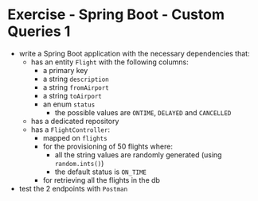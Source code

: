 # Exercise - Spring Boot - Custom Queries 1
* write a Spring Boot application with the necessary dependencies that:
  * has an entity `Flight` with the following columns:
    * a primary key
    * a string `description`
    * a string `fromAirport`
    * a string `toAirport`
    * an enum `status`
      * the possible values are `ONTIME`, `DELAYED` and `CANCELLED`
  * has a dedicated repository
  * has a `FlightController`:
    * mapped on `flights`
    * for the provisioning of 50 flights where:
      * all the string values are randomly generated (using `random.ints()`)
      * the default status is `ON_TIME`
    * for retrieving all the flights in the db
* test the 2 endpoints with `Postman`

